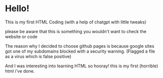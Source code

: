# Hello!
This is my first HTML Coding (with a help of chatgpt with little tweaks)

please be aware that this is something you wouldn't want to check the website or code

The reason why I decided to choose github pages is because google sites got one of my subdomains blocked with a security warning. (Flagged a file as a virus which is false positive)

And I was interesting into learning HTML so hooray! this is my first (horrible) html i've done.

